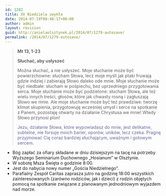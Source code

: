 ```yaml
---
id: 1282
title: XV Niedziela zwykła
date: 2014-07-19T00:48:17+00:00
author: admin
layout: revision
guid: http://anielaolsztynek.pl/2014/07/1279-autosave/
permalink: /2014/07/1279-autosave/
---
```

> **Mt 13, 1-23**
> 
> **Słuchać, aby usłyszeć**
> 
> Można słuchać, a nie usłyszeć. Moje słuchanie może być powierzchowne: słucham Słowa, lecz moje myśli jak ptaki fruwają gdzie indziej i zabierają Słowo daleko ode mnie. Moje słuchanie może być niedbałe: słucham w pośpiechu, bez uprzedniego przygotowania serca. Moje słuchanie może być podzielone: słucham Słowa, ale też wielu innych treści, głosów, które jak chwasty rosną i zagłuszają Słowo we mnie. Ale moje słuchanie może być też prawdziwe: tworzę klimat skupienia, przygotowuję wcześniej umysł i serce na spotkanie z Panem, pozostaję otwarty na działanie Chrystusa we mnie! Wtedy Słowo przynosi plon!
> 
> <span style="color: #666699;">Jezu, działanie Słowa, które wypowiadasz do mnie, jest delikatne, subtelne, nie forsuje moich barier, oporów, uników, lecz czeka. Pragnę przyjmować Cię coraz bardziej słuchającym, uważnym i gotowym sercem.</span>

  * Bóg zapłać za ofiary składane w dniu dzisiejszym na tacę na potrzeby Wyższego Seminarium Duchownego &#8222;Hosianum&#8221; w Olsztynie.
  * W sobotę Msza Święta o godzinie 8:00.
  * Jest do nabycia nowy numer &#8222;Gościa Niedzielnego&#8221;.
  * Parafialny Zespół Caritas zaprasza jutro na godzinę 18:00 wszystkich zainteresowanych (zarówno rodziców, jak i dzieci) z rodzin objętych pomocą na spotkanie związane z planowanym jednodniowym wyjazdem nad morze.